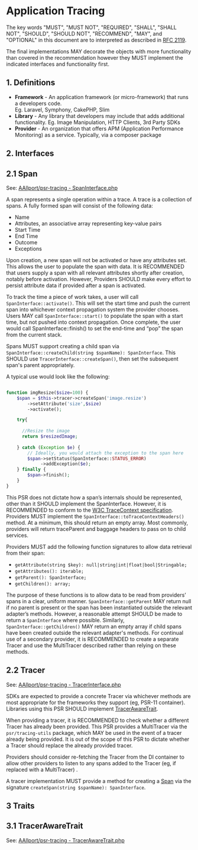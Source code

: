 # Application Tracing

The key words "MUST", "MUST NOT", "REQUIRED", "SHALL", "SHALL NOT", "SHOULD",
"SHOULD NOT", "RECOMMEND", "MAY", and "OPTIONAL" in this document are to
interpreted as described in [RFC 2119][].

The final implementations MAY decorate the objects with more functionality than
covered in the recommendation however they MUST implement the indicated
interfaces and functionality first.

[RFC 2119]: http://tools.ietf.org/html/rfc2119

## 1. Definitions

* **Framework** - An application framework (or micro-framework) that runs a developers code.  
  Eg. Laravel, Symphony, CakePHP, Slim
* **Library** - Any library that developers may include that adds additional functionality.
  Eg. Image Manipulation, HTTP Clients, 3rd Party SDKs
* **Provider** - An organization that offers APM (Application Performance Monitoring) as a service. Typically, via a composer package

## 2. Interfaces

## 2.1 Span

See: [AAllport/psr-tracing - SpanInterface.php](https://github.com/AAllport/psr-tracing/blob/main/src/SpanInterface.php)

A span represents a single operation within a trace. A trace is a collection of spans.
A fully formed span will consist of the following data:
- Name
- Attributes, an associative array representing key-value pairs
- Start Time
- End Time
- Outcome
- Exceptions

Upon creation, a new span will not be activated or have any attributes set. This allows the user to populate the span with data.
It is RECOMMENDED that users supply a span with all relevant attributes shortly after creation, notably before activation. However, Providers SHOULD make every effort to persist attribute data if provided after a span is activated.

To track the time a piece of work takes, a user will call `SpanInterface::activate()`.
This will set the start time and push the current span into whichever context propagation system the provider chooses.
Users MAY call `SpanInterface::start()` to populate the span with a start time, but not pushed into context propagation.
Once complete, the user would call SpanInterface::finish() to set the end-time and “pop” the span from the current stack.

Spans MUST support creating a child span via `SpanInterface::createChild(string $spanName): SpanInterface`. This SHOULD use `TracerInterface::createSpan()`, then set the subsequent span's parent appropriately.

A typical use would look like the following:

```php

function imgResize($size=100) {
    $span = $this->tracer->createSpan('image.resize')
        ->setAttribute('size',$size)
        ->activate();

    try{
   
      //Resize the image
      return $resizedImage;
    
    } catch (Exception $e) {
        // Ideally, you would attach the exception to the span here
        $span->setStatus(SpanInterface::STATUS_ERROR)
             ->addException($e);
    } finally {
        $span->finish();
    }    
}

```

This PSR does not dictate how a span’s internals should be represented, other than it SHOULD implement the SpanInterface. However, it is RECOMMENDED to conform to the [W3C TraceContext specification](https://www.w3.org/TR/trace-context/).
Providers MUST implement the `SpanInterface::toTraceContextHeaders()` method. At a minimum, this should return an empty array. Most commonly, providers will return traceParent and baggage headers to pass on to child services.

Providers MUST add the following function signatures to allow data retrieval from their span:
- `getAttribute(string $key): null|string|int|float|bool|Stringable;`
- `getAttributes(): iterable;`
- `getParent(): SpanInterface;`
- `getChildren(): array;`

The purpose of these functions is to allow data to be read from providers’ spans in a clear, uniform manner.
`SpanInterface::getParent` MAY return null if no parent is present or the span has been instantiated outside the relevant adapter’s methods. However, a reasonable attempt SHOULD be made to return a `SpanInterface` where possible.
Similarly, `SpanInterface::getChildren()` MAY return an empty array if child spans have been created outside the relevant adapter's methods.
For continual use of a secondary provider, it is RECOMMENDED to create a separate Tracer and use the MultiTracer described rather than relying on these methods.

## 2.2 Tracer
See: [AAllport/psr-tracing - TracerInterface.php](https://github.com/AAllport/psr-tracing/blob/main/src/TracerInterface.php)

SDKs are expected to provide a concrete Tracer via whichever methods are most appropriate for the frameworks they support (eg, PSR-11 container).
Libraries using this PSR SHOULD implement [TracerAwareTrait](#31-tracerawaretrait).

When providing a tracer, it is RECOMMENDED to check whether a different Tracer has already been provided. This PSR provides a MultiTracer via the `psr/tracing-utils` package, which MAY be used in the event of a tracer already being provided.
It is out of the scope of this PSR to dictate whether a Tracer should replace the already provided tracer.

Providers should consider re-fetching the Tracer from the DI container to allow other providers to listen to any spans added to the Tracer (eg, if replaced with a MultiTracer) .

A tracer implementation MUST provide a method for creating a [Span](#21-span) via the signature `createSpan(string $spanName): SpanInterface`.


## 3 Traits

## 3.1 TracerAwareTrait

See: [AAllport/psr-tracing - TracerAwareTrait.php](https://github.com/AAllport/psr-tracing/blob/main/src/TracerAwareTrait.php)
